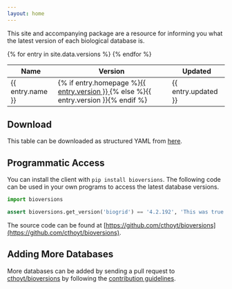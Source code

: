 ```yaml
---
layout: home
---
```

This site and accompanying package are a resource for informing you what
the latest version of each biological database is.

<table>
<thead>
<tr>
    <th>Name</th>
    <th>Version</th>
    <th>Updated</th>
</tr>
</thead>
<tbody>
{% for entry in site.data.versions %}
    <tr>
        <td>{{ entry.name }}</td>
        <td>
            {% if entry.homepage %}<a href="{{ entry.homepage }}">{{ entry.version }} </a>{% else %}{{ entry.version }}{% endif %}
        </td>
        <td>{{ entry.updated }}</td>
    </tr>
{% endfor %}
</tbody>
</table>

## Download

This table can be downloaded as structured YAML from
[here](https://github.com/cthoyt/bioversions/blob/main/docs/_data/versions.yml).

## Programmatic Access

You can install the client with `pip install bioversions`.
The following code can be used in your own programs to access the latest database versions.

```python
import bioversions

assert bioversions.get_version('biogrid') == '4.2.192', 'This was true on Dec 5th, 2020!'
```

The source code can be found at [https://github.com/cthoyt/bioversions](https://github.com/cthoyt/bioversions).

## Adding More Databases

More databases can be added by sending a pull request to [cthoyt/bioversions](https://github.com/cthoyt/bioversions)
by following the [contribution guidelines](https://github.com/cthoyt/bioversions#-contributing).
